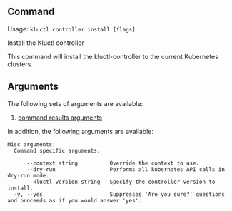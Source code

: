<!-- This comment is uncommented when auto-synced to www-kluctl.io

---
title: "controller install"
linkTitle: "controller install"
weight: 10
description: >
    controller command
---
-->

## Command
<!-- BEGIN SECTION "controller install" "Usage" false -->
Usage: `kluctl controller install [flags]`

Install the Kluctl controller

This command will install the kluctl-controller to the current Kubernetes clusters.

<!-- END SECTION -->

## Arguments
The following sets of arguments are available:
1. [command results arguments](./common-arguments.md#command-results-arguments)

In addition, the following arguments are available:
<!-- BEGIN SECTION "controller install" "Misc arguments" true -->
```
Misc arguments:
  Command specific arguments.

      --context string          Override the context to use.
      --dry-run                 Performs all kubernetes API calls in dry-run mode.
      --kluctl-version string   Specify the controller version to install.
  -y, --yes                     Suppresses 'Are you sure?' questions and proceeds as if you would answer 'yes'.

```
<!-- END SECTION -->
